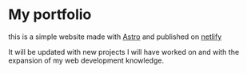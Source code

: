 # My portfolio

this is a simple website made with [Astro](https://astro.build/) and published on [netlify](https://www.netlify.com/)

It will be updated with new projects I will have worked on and with the expansion of my web development knowledge.